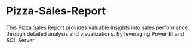 # Pizza-Sales-Report
 This Pizza Sales Report provides valuable insights into sales performance through detailed analysis and visualizations. By leveraging Power BI and SQL Server
